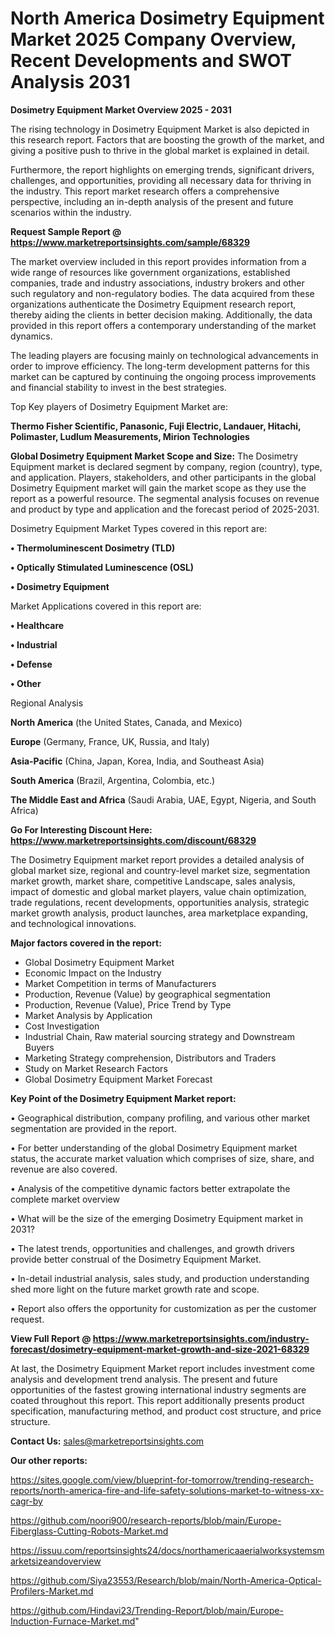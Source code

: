 # North America Dosimetry Equipment Market 2025 Company Overview, Recent Developments and SWOT Analysis 2031

<Strong> Dosimetry Equipment Market Overview 2025 - 2031</strong>

The rising technology in Dosimetry Equipment Market is also depicted in this research report. Factors that are boosting the growth of the market, and giving a positive push to thrive in the global market is explained in detail.

Furthermore, the report highlights on emerging trends, significant drivers, challenges, and opportunities, providing all necessary data for thriving in the industry. This report market research offers a comprehensive perspective, including an in-depth analysis of the present and future scenarios within the industry.

<strong>Request Sample Report @ <a href=https://www.marketreportsinsights.com/sample/68329>https://www.marketreportsinsights.com/sample/68329</a></strong>

The market overview included in this report provides information from a wide range of resources like government organizations, established companies, trade and industry associations, industry brokers and other such regulatory and non-regulatory bodies. The data acquired from these organizations authenticate the Dosimetry Equipment research report, thereby aiding the clients in better decision making. Additionally, the data provided in this report offers a contemporary understanding of the market dynamics.

The leading players are focusing mainly on technological advancements in order to improve efficiency. The long-term development patterns for this market can be captured by continuing the ongoing process improvements and financial stability to invest in the best strategies.

Top Key players of Dosimetry Equipment Market are:

<strong>Thermo Fisher Scientific, Panasonic, Fuji Electric, Landauer, Hitachi, Polimaster, Ludlum Measurements, Mirion Technologies</strong>

<strong><b>Global Dosimetry Equipment Market Scope and Size:</b></strong>
The Dosimetry Equipment market is declared segment by company, region (country), type, and application. Players, stakeholders, and other participants in the global Dosimetry Equipment market will gain the market scope as they use the report as a powerful resource. The segmental analysis focuses on revenue and product by type and application and the forecast period of 2025-2031.

Dosimetry Equipment Market Types covered in this report are:

<strong>• Thermoluminescent Dosimetry (TLD)

• Optically Stimulated Luminescence (OSL)

• Dosimetry Equipment</strong>

Market Applications covered in this report are:

<strong>• Healthcare

• Industrial

• Defense

• Other</strong> 

Regional Analysis

<strong>North America</strong> (the United States, Canada, and Mexico)

<strong>Europe</strong> (Germany, France, UK, Russia, and Italy)

<strong>Asia-Pacific</strong> (China, Japan, Korea, India, and Southeast Asia)

<strong>South America</strong> (Brazil, Argentina, Colombia, etc.)

<strong>The Middle East and Africa</strong> (Saudi Arabia, UAE, Egypt, Nigeria, and South Africa)

<strong>Go For Interesting Discount Here: <a href=https://www.marketreportsinsights.com/discount/68329>https://www.marketreportsinsights.com/discount/68329</a></strong>

The Dosimetry Equipment market report provides a detailed analysis of global market size, regional and country-level market size, segmentation market growth, market share, competitive Landscape, sales analysis, impact of domestic and global market players, value chain optimization, trade regulations, recent developments, opportunities analysis, strategic market growth analysis, product launches, area marketplace expanding, and technological innovations.

<strong><b>Major factors covered in the report:</b></strong>
<ul>
  <li>Global Dosimetry Equipment Market </li>
  <li>Economic Impact on the Industry</li>
  <li>Market Competition in terms of Manufacturers</li>
  <li>Production, Revenue (Value) by geographical segmentation</li>
  <li>Production, Revenue (Value), Price Trend by Type</li>
  <li>Market Analysis by Application</li>
  <li>Cost Investigation</li>
  <li>Industrial Chain, Raw material sourcing strategy and Downstream Buyers</li>
  <li>Marketing Strategy comprehension, Distributors and Traders</li>
  <li>Study on Market Research Factors</li>
  <li>Global Dosimetry Equipment Market Forecast</li>
</ul>

<strong><b>Key Point of the Dosimetry Equipment Market report:</b></strong>

• Geographical distribution, company profiling, and various other market segmentation are provided in the report.

• For better understanding of the global Dosimetry Equipment market status, the accurate market valuation which comprises of size, share, and revenue are also covered.

• Analysis of the competitive dynamic factors better extrapolate the complete market overview

• What will be the size of the emerging Dosimetry Equipment market in 2031?

• The latest trends, opportunities and challenges, and growth drivers provide better construal of the Dosimetry Equipment Market.

• In-detail industrial analysis, sales study, and production understanding shed more light on the future market growth rate and scope.

• Report also offers the opportunity for customization as per the customer request.

<strong><b>View Full Report @ <a href=https://www.marketreportsinsights.com/industry-forecast/dosimetry-equipment-market-growth-and-size-2021-68329>https://www.marketreportsinsights.com/industry-forecast/dosimetry-equipment-market-growth-and-size-2021-68329</a></b></strong>


At last, the Dosimetry Equipment Market report includes investment come analysis and development trend analysis. The present and future opportunities of the fastest growing international industry segments are coated throughout this report. This report additionally presents product specification, manufacturing method, and product cost structure, and price structure.

<strong>Contact Us:</strong>
sales@marketreportsinsights.com

<strong>Our other reports:</strong>

<a href=https://sites.google.com/view/blueprint-for-tomorrow/trending-research-reports/north-america-fire-and-life-safety-solutions-market-to-witness-xx-cagr-by>https://sites.google.com/view/blueprint-for-tomorrow/trending-research-reports/north-america-fire-and-life-safety-solutions-market-to-witness-xx-cagr-by</a>

<a href=https://github.com/noori900/research-reports/blob/main/Europe-Fiberglass-Cutting-Robots-Market.md>https://github.com/noori900/research-reports/blob/main/Europe-Fiberglass-Cutting-Robots-Market.md</a>

<a href=https://issuu.com/reportsinsights24/docs/northamericaaerialworksystemsmarketsizeandoverview>https://issuu.com/reportsinsights24/docs/northamericaaerialworksystemsmarketsizeandoverview</a>

<a href=https://github.com/Siya23553/Research/blob/main/North-America-Optical-Profilers-Market.md>https://github.com/Siya23553/Research/blob/main/North-America-Optical-Profilers-Market.md</a>

<a href=https://github.com/Hindavi23/Trending-Report/blob/main/Europe-Induction-Furnace-Market.md>https://github.com/Hindavi23/Trending-Report/blob/main/Europe-Induction-Furnace-Market.md</a>"
